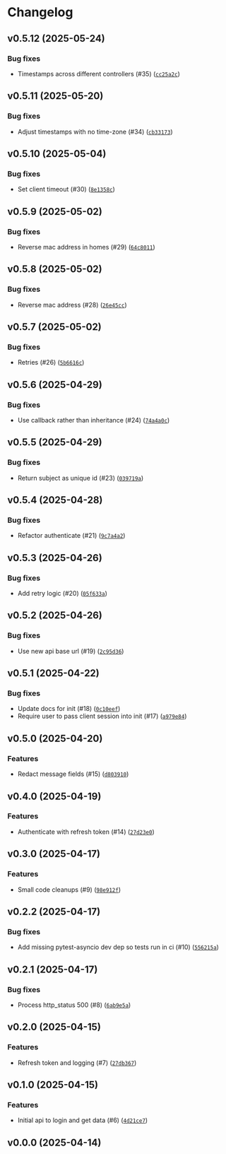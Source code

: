 # Changelog

## v0.5.12 (2025-05-24)

### Bug fixes

- Timestamps across different controllers (#35) ([`cc25a2c`](https://github.com/kohlerlibs/aiokem/commit/cc25a2c4f5a9653762fd1af03e46ceaadd1d7bdc))

## v0.5.11 (2025-05-20)

### Bug fixes

- Adjust timestamps with no time-zone (#34) ([`cb33173`](https://github.com/kohlerlibs/aiokem/commit/cb331739757b06e6525365e9db141a3c4a67e2d3))

## v0.5.10 (2025-05-04)

### Bug fixes

- Set client timeout (#30) ([`8e1358c`](https://github.com/kohlerlibs/aiokem/commit/8e1358ccc4a5b81fccd9f1f1fba1ff67154277ed))

## v0.5.9 (2025-05-02)

### Bug fixes

- Reverse mac address in homes (#29) ([`64c8011`](https://github.com/kohlerlibs/aiokem/commit/64c801195c84e0ea220389ab63ffd7b1b7094743))

## v0.5.8 (2025-05-02)

### Bug fixes

- Reverse mac address (#28) ([`26e45cc`](https://github.com/kohlerlibs/aiokem/commit/26e45cc86491094e09202efbcb51d3b1f78ef3f1))

## v0.5.7 (2025-05-02)

### Bug fixes

- Retries (#26) ([`5b6616c`](https://github.com/kohlerlibs/aiokem/commit/5b6616cc15e1895cd32132766894a61033aa90aa))

## v0.5.6 (2025-04-29)

### Bug fixes

- Use callback rather than inheritance (#24) ([`74a4a0c`](https://github.com/kohlerlibs/aiokem/commit/74a4a0c2a6b63045e9a67db8c95d24fc6cdd8c81))

## v0.5.5 (2025-04-29)

### Bug fixes

- Return subject as unique id (#23) ([`039719a`](https://github.com/kohlerlibs/aiokem/commit/039719a2d387ba70255c1727ee21149ea427c5bd))

## v0.5.4 (2025-04-28)

### Bug fixes

- Refactor authenticate (#21) ([`9c7a4a2`](https://github.com/kohlerlibs/aiokem/commit/9c7a4a20f208204df76e0fb86f4fbf976a2a091e))

## v0.5.3 (2025-04-26)

### Bug fixes

- Add retry logic (#20) ([`05f633a`](https://github.com/kohlerlibs/aiokem/commit/05f633aadbc5dcab52c0983b14c32cb0f0dfdf77))

## v0.5.2 (2025-04-26)

### Bug fixes

- Use new api base url (#19) ([`2c95d36`](https://github.com/kohlerlibs/aiokem/commit/2c95d365de7753e8acee6885caa21141d3989d00))

## v0.5.1 (2025-04-22)

### Bug fixes

- Update docs for init (#18) ([`0c10eef`](https://github.com/kohlerlibs/aiokem/commit/0c10eef698463ce508629029bc1754579d303eb1))
- Require user to pass client session into init (#17) ([`a979e84`](https://github.com/kohlerlibs/aiokem/commit/a979e84b93fbe2fa808bd05352387ae1d9f4bff2))

## v0.5.0 (2025-04-20)

### Features

- Redact message fields (#15) ([`d803910`](https://github.com/kohlerlibs/aiokem/commit/d80391062fb70facf1252dbe13a4331223177e52))

## v0.4.0 (2025-04-19)

### Features

- Authenticate with refresh token (#14) ([`27d23e0`](https://github.com/kohlerlibs/aiokem/commit/27d23e008d47752adadba73c5f5b575a1bba8282))

## v0.3.0 (2025-04-17)

### Features

- Small code cleanups (#9) ([`98e912f`](https://github.com/kohlerlibs/aiokem/commit/98e912f56888a727fe1b0bb9f4409be77c091df0))

## v0.2.2 (2025-04-17)

### Bug fixes

- Add missing pytest-asyncio dev dep so tests run in ci (#10) ([`556215a`](https://github.com/kohlerlibs/aiokem/commit/556215a1704f81f128d365fe65572f1db0c6bfb5))

## v0.2.1 (2025-04-17)

### Bug fixes

- Process http_status 500 (#8) ([`6ab9e5a`](https://github.com/kohlerlibs/aiokem/commit/6ab9e5a18cd14c9230e7abc9a2d33286dd2b298a))

## v0.2.0 (2025-04-15)

### Features

- Refresh token and logging (#7) ([`27db367`](https://github.com/kohlerlibs/aiokem/commit/27db36790a141048c07b0760e6be2822aa011546))

## v0.1.0 (2025-04-15)

### Features

- Initial api to login and get data (#6) ([`4d21ce7`](https://github.com/kohlerlibs/aiokem/commit/4d21ce7a7c8c18d3034ec1b2baeae8de37d447bd))

## v0.0.0 (2025-04-14)
